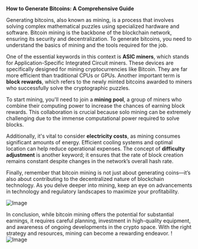 **How to Generate Bitcoins: A Comprehensive Guide**

Generating bitcoins, also known as mining, is a process that involves solving complex mathematical puzzles using specialized hardware and software. Bitcoin mining is the backbone of the blockchain network, ensuring its security and decentralization. To generate bitcoins, you need to understand the basics of mining and the tools required for the job.

One of the essential keywords in this context is **ASIC miners**, which stands for Application-Specific Integrated Circuit miners. These devices are specifically designed for mining cryptocurrencies like Bitcoin. They are far more efficient than traditional CPUs or GPUs. Another important term is **block rewards**, which refers to the newly minted bitcoins awarded to miners who successfully solve the cryptographic puzzles.

To start mining, you'll need to join a **mining pool**, a group of miners who combine their computing power to increase the chances of earning block rewards. This collaboration is crucial because solo mining can be extremely challenging due to the immense computational power required to solve blocks.

Additionally, it's vital to consider **electricity costs**, as mining consumes significant amounts of energy. Efficient cooling systems and optimal location can help reduce operational expenses. The concept of **difficulty adjustment** is another keyword; it ensures that the rate of block creation remains constant despite changes in the network’s overall hash rate.

Finally, remember that bitcoin mining is not just about generating coins—it’s also about contributing to the decentralized nature of blockchain technology. As you delve deeper into mining, keep an eye on advancements in technology and regulatory landscapes to maximize your profitability. 

![Image](https://github.com/user-attachments/assets/b6e7b7a2-655e-4d44-8baa-20c566a3cb65)

In conclusion, while bitcoin mining offers the potential for substantial earnings, it requires careful planning, investment in high-quality equipment, and awareness of ongoing developments in the crypto space. With the right strategy and resources, mining can become a rewarding endeavor. !![Image](https://github.com/user-attachments/assets/b6e7b7a2-655e-4d44-8baa-20c566a3cb65)